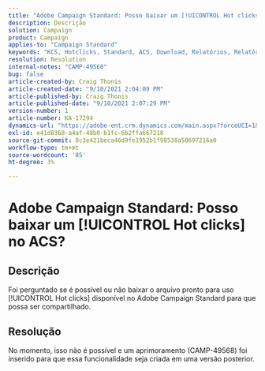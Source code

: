```yaml
---
title: "Adobe Campaign Standard: Posso baixar um [!UICONTROL Hot clicks] relatório no ACS?"
description: Descrição
solution: Campaign
product: Campaign
applies-to: "Campaign Standard"
keywords: "KCS, Hotclicks, Standard, ACS, Download, Relatórios, Relatórios"
resolution: Resolution
internal-notes: "CAMP-49568"
bug: false
article-created-by: Craig Thonis
article-created-date: "9/10/2021 2:04:09 PM"
article-published-by: Craig Thonis
article-published-date: "9/10/2021 2:07:29 PM"
version-number: 1
article-number: KA-17294
dynamics-url: "https://adobe-ent.crm.dynamics.com/main.aspx?forceUCI=1&pagetype=entityrecord&etn=knowledgearticle&id=55d3edf4-3f12-ec11-b6e6-000d3a597bfc"
exl-id: e41d8368-a4af-48b0-b1fc-6b2ffa667218
source-git-commit: 0c3e421beca46d9fe1952b1f98538a50697216a0
workflow-type: tm+mt
source-wordcount: '85'
ht-degree: 3%

---
```


# Adobe Campaign Standard: Posso baixar um [!UICONTROL Hot clicks] no ACS?

## Descrição


Foi perguntado se é possível ou não baixar o arquivo pronto para uso [!UICONTROL Hot clicks] disponível no Adobe Campaign Standard para que possa ser compartilhado.


## Resolução


No momento, isso não é possível e um aprimoramento (CAMP-49568) foi inserido para que essa funcionalidade seja criada em uma versão posterior.
